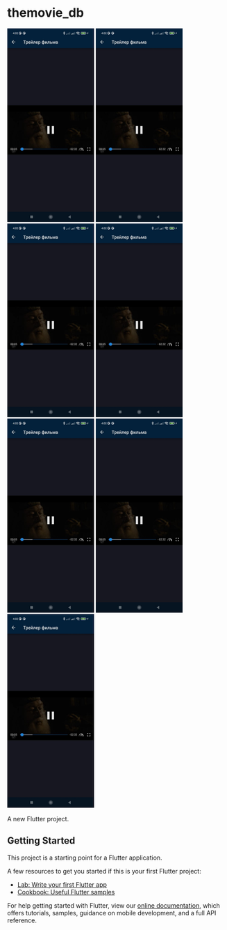 # themovie_db

<p>
<img src="images/photo_2022-06-20_22-34-17.jpg" width = 200>
<img src="images/photo_2022-06-20_22-34-17.jpg" width = 200>
<img src="images/photo_2022-06-20_22-34-17.jpg" width = 200>
<img src="images/photo_2022-06-20_22-34-17.jpg" width = 200>
<img src="images/photo_2022-06-20_22-34-17.jpg" width = 200>
<img src="images/photo_2022-06-20_22-34-17.jpg" width = 200>
<img src="images/photo_2022-06-20_22-34-17.jpg" width = 200>
  </p>

A new Flutter project.

## Getting Started

This project is a starting point for a Flutter application.

A few resources to get you started if this is your first Flutter project:

- [Lab: Write your first Flutter app](https://flutter.dev/docs/get-started/codelab)
- [Cookbook: Useful Flutter samples](https://flutter.dev/docs/cookbook)

For help getting started with Flutter, view our
[online documentation](https://flutter.dev/docs), which offers tutorials,
samples, guidance on mobile development, and a full API reference.
